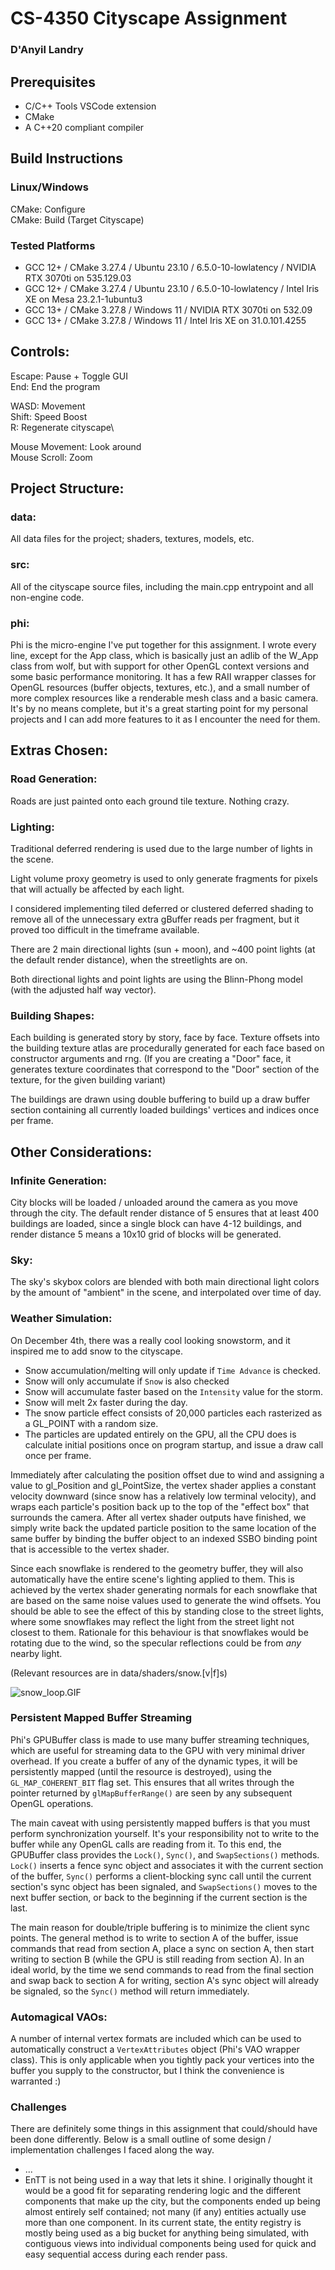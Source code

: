 # CS-4350 Cityscape Assignment

### D'Anyil Landry

## Prerequisites

- C/C++ Tools VSCode extension
- CMake
- A C++20 compliant compiler

## Build Instructions

### Linux/Windows

CMake: Configure\
CMake: Build (Target Cityscape)

### Tested Platforms

- GCC 12+ / CMake 3.27.4 / Ubuntu 23.10 / 6.5.0-10-lowlatency / NVIDIA RTX 3070ti on 535.129.03
- GCC 12+ / CMake 3.27.4 / Ubuntu 23.10 / 6.5.0-10-lowlatency / Intel Iris XE on Mesa 23.2.1-1ubuntu3
- GCC 13+ / CMake 3.27.8 / Windows 11 / NVIDIA RTX 3070ti on 532.09
- GCC 13+ / CMake 3.27.8 / Windows 11 / Intel Iris XE on 31.0.101.4255

## Controls:

Escape: Pause + Toggle GUI\
End: End the program

WASD: Movement\
Shift: Speed Boost\
R: Regenerate cityscape\

Mouse Movement: Look around\
Mouse Scroll: Zoom

## Project Structure:

### data:

All data files for the project; shaders, textures, models, etc.

### src:

All of the cityscape source files, including the main.cpp entrypoint and all non-engine code.

### phi:

Phi is the micro-engine I've put together for this assignment. I wrote every line, except for the App class, which is basically just an adlib of the W_App class from wolf, but with support for other OpenGL context versions and some basic performance monitoring. It has a few RAII wrapper classes for OpenGL resources (buffer objects, textures, etc.), and a small number of more complex resources like a renderable mesh class and a basic camera. It's by no means complete, but it's a great starting point for my personal projects and I can add more features to it as I encounter the need for them.

## Extras Chosen:

### Road Generation:

Roads are just painted onto each ground tile texture. Nothing crazy.

### Lighting:

Traditional deferred rendering is used due to the large number of lights in the scene.

Light volume proxy geometry is used to only generate fragments for pixels that will actually be affected by each light.

I considered implementing tiled deferred or clustered deferred shading to remove all of the unnecessary extra gBuffer reads per fragment, but it proved too difficult in the timeframe available.

There are 2 main directional lights (sun + moon), and ~400 point lights (at the default render distance), when the streetlights are on.

Both directional lights and point lights are using the Blinn-Phong model (with the adjusted half way vector).

### Building Shapes:

Each building is generated story by story, face by face. Texture offsets into the building texture atlas are procedurally generated for each face based on constructor arguments and rng. (If you are creating a "Door" face, it generates texture coordinates that correspond to the "Door" section of the texture, for the given building variant)

The buildings are drawn using double buffering to build up a draw buffer section containing all currently loaded buildings' vertices and indices once per frame.

## Other Considerations:

### Infinite Generation:

City blocks will be loaded / unloaded around the camera as you move through the city. The default render distance of 5 ensures that at least 400 buildings are loaded, since a single block can have 4-12 buildings, and render distance 5 means a 10x10 grid of blocks will be generated.

### Sky:

The sky's skybox colors are blended with both main directional light colors by the amount of "ambient" in the scene, and interpolated over time of day.

### Weather Simulation:

On December 4th, there was a really cool looking snowstorm, and it inspired me to add snow to the cityscape.

- Snow accumulation/melting will only update if `Time Advance` is checked.
- Snow will only accumulate if `Snow` is also checked
- Snow will accumulate faster based on the `Intensity` value for the storm.
- Snow will melt 2x faster during the day.
- The snow particle effect consists of 20,000 particles each rasterized as a GL_POINT with a random size.
- The particles are updated entirely on the GPU, all the CPU does is calculate initial positions once on program startup, and issue a draw call once per frame.

Immediately after calculating the position offset due to wind and assigning a value to gl_Position and gl_PointSize, the vertex shader applies a constant velocity downward (since snow has a relatively low terminal velocity), and wraps each particle's position back up to the top of the "effect box" that surrounds the camera. After all vertex shader outputs have finished, we simply write back the updated particle position to the same location of the same buffer by binding the buffer object to an indexed SSBO binding point that is accessible to the vertex shader.

Since each snowflake is rendered to the geometry buffer, they will also automatically have the entire scene's lighting applied to them. This is achieved by the vertex shader generating normals for each snowflake that are based on the same noise values used to generate the wind offsets. You should be able to see the effect of this by standing close to the street lights, where some snowflakes may reflect the light from the street light not closest to them. Rationale for this behaviour is that snowflakes would be rotating due to the wind, so the specular reflections could be from *any* nearby light.

(Relevant resources are in data/shaders/snow.[v|f]s)

![snow_loop.GIF](https://github.com/Chestnut45/cityscape/blob/main/snow_loop.GIF)

### Persistent Mapped Buffer Streaming

Phi's GPUBuffer class is made to use many buffer streaming techniques, which are useful for streaming data to the GPU with very minimal driver overhead. If you create a buffer of any of the dynamic types, it will be persistently mapped (until the resource is destroyed), using the `GL_MAP_COHERENT_BIT` flag set. This ensures that all writes through the pointer returned by `glMapBufferRange()` are seen by any subsequent OpenGL operations.

The main caveat with using persistently mapped buffers is that you must perform synchronization yourself. It's your responsibility not to write to the buffer while any OpenGL calls are reading from it. To this end, the GPUBuffer class provides the `Lock()`, `Sync()`, and `SwapSections()` methods. `Lock()` inserts a fence sync object and associates it with the current section of the buffer, `Sync()` performs a client-blocking sync call until the current section's sync object has been signaled, and `SwapSections()` moves to the next buffer section, or back to the beginning if the current section is the last.

The main reason for double/triple buffering is to minimize the client sync points. The general method is to write to section A of the buffer, issue commands that read from section A, place a sync on section A, then start writing to section B (while the GPU is still reading from section A). In an ideal world, by the time we send commands to read from the final section and swap back to section A for writing, section A's sync object will already be signaled, so the `Sync()` method will return immediately.

### Automagical VAOs:

A number of internal vertex formats are included which can be used to automatically construct a `VertexAttributes` object (Phi's VAO wrapper class). This is only applicable when you tightly pack your vertices into the buffer you supply to the constructor, but I think the convenience is warranted :)

### Challenges

There are definitely some things in this assignment that could/should have been done differently. Below is a small outline of some design / implementation challenges I faced along the way.

- ...
- EnTT is not being used in a way that lets it shine. I originally thought it would be a good fit for separating rendering logic and the different components that make up the city, but the components ended up being almost entirely self contained; not many (if any) entities actually use more than one component. In its current state, the entity registry is mostly being used as a big bucket for anything being simulated, with contiguous views into individual components being used for quick and easy sequential access during each render pass.